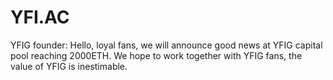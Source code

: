 # YFI.AC
YFIG founder: Hello, loyal fans, we will announce good news at YFIG capital pool reaching 2000ETH. We hope to work together with YFIG fans, the value of YFIG is inestimable.

